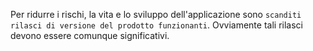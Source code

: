 Per ridurre i rischi, la vita e lo sviluppo dell'applicazione sono `scanditi rilasci di versione del prodotto funzionanti`.
Ovviamente tali rilasci devono essere comunque significativi.